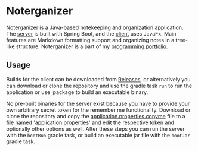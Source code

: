 # Noterganizer

Noterganizer is a Java-based notekeeping and organization application.
The [server](server) is built with Spring Boot, and the [client](client) 
uses JavaFx. Main features are Markdown formatting support and organizing 
notes in a tree-like structure. Noterganizer is a part of my
[programming portfolio](https://datafox.me).

## Usage

Builds for the client can be downloaded from 
[Releases](https://github.com/melodicore/noterganizer/releases), or
alternatively you can download or clone the repository and use the
gradle task `run` to run the application or use jpackage to build 
an executable binary.

No pre-built binaries for the server exist because you have to provide
your own arbitrary secret token for the remember me functionality.
Download or clone the repository and copy the
[application.properties.copyme](server/src/main/resources/application.properties.copyme)
file to a file named 'application.properties' and edit the respective token 
and optionally other options as well. After these steps you can run the 
server with the `bootRun` gradle task, or build an executable jar file
with the `bootJar` gradle task.